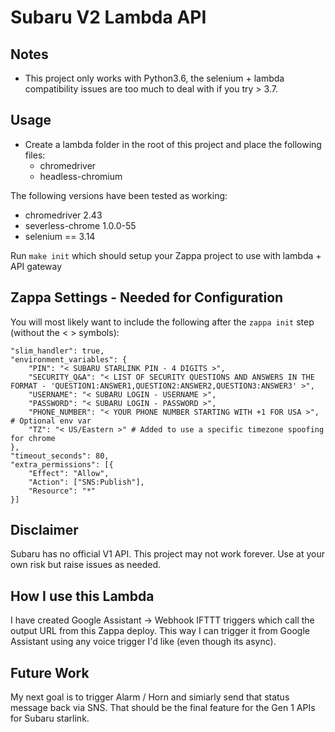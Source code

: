 # Subaru V2 Lambda API

## Notes
- This project only works with Python3.6, the selenium + lambda compatibility issues are too much to deal with if you try > 3.7.

## Usage
- Create a lambda folder in the root of this project and place the following files:
  - chromedriver
  - headless-chromium

The following versions have been tested as working:
- chromedriver 2.43
- severless-chrome 1.0.0-55
- selenium == 3.14

Run `make init` which should setup your Zappa project to use with lambda + API gateway

## Zappa Settings - Needed for Configuration

You will most likely want to include the following after the `zappa init` step (without the < > symbols):

    "slim_handler": true,
    "environment_variables": {
        "PIN": "< SUBARU STARLINK PIN - 4 DIGITS >",
        "SECURITY_Q&A": "< LIST OF SECURITY QUESTIONS AND ANSWERS IN THE FORMAT - 'QUESTION1:ANSWER1,QUESTION2:ANSWER2,QUESTION3:ANSWER3' >",
        "USERNAME": "< SUBARU LOGIN - USERNAME >",
        "PASSWORD": "< SUBARU LOGIN - PASSWORD >",
        "PHONE_NUMBER": "< YOUR PHONE NUMBER STARTING WITH +1 FOR USA >", # Optional env var
        "TZ": "< US/Eastern >" # Added to use a specific timezone spoofing for chrome
    },
    "timeout_seconds": 80,
    "extra_permissions": [{
        "Effect": "Allow",
        "Action": ["SNS:Publish"],
        "Resource": "*"
    }]

## Disclaimer

Subaru has no official V1 API. This project may not work forever. Use at your own risk but raise issues as needed.

## How I use this Lambda

I have created Google Assistant -> Webhook IFTTT triggers which call the output URL from this Zappa deploy. This way I can trigger it from Google Assistant using any voice trigger I'd like (even though its async).

## Future Work

My next goal is to trigger Alarm / Horn and simiarly send that status message back via SNS. That should be the final feature for the Gen 1 APIs for Subaru starlink.
